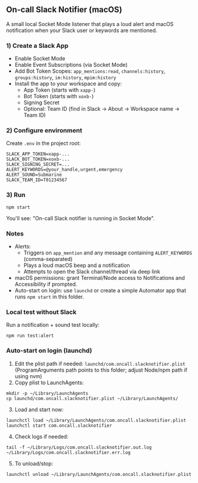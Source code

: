 ## On-call Slack Notifier (macOS)

A small local Socket Mode listener that plays a loud alert and macOS notification when your Slack user or keywords are mentioned.

### 1) Create a Slack App
- Enable Socket Mode
- Enable Event Subscriptions (via Socket Mode)
- Add Bot Token Scopes: `app_mentions:read`, `channels:history`, `groups:history`, `im:history`, `mpim:history`
- Install the app to your workspace and copy:
  - App Token (starts with `xapp-`)
  - Bot Token (starts with `xoxb-`)
  - Signing Secret
  - Optional: Team ID (find in Slack → About → Workspace name → Team ID)

### 2) Configure environment
Create `.env` in the project root:

```
SLACK_APP_TOKEN=xapp-...
SLACK_BOT_TOKEN=xoxb-...
SLACK_SIGNING_SECRET=...
ALERT_KEYWORDS=@your_handle,urgent,emergency
ALERT_SOUND=Submarine
SLACK_TEAM_ID=T01234567
```

### 3) Run

```
npm start
```

You'll see: "On-call Slack notifier is running in Socket Mode".

### Notes
- Alerts:
  - Triggers on `app_mention` and any message containing `ALERT_KEYWORDS` (comma-separated)
  - Plays a loud macOS beep and a notification
  - Attempts to open the Slack channel/thread via deep link
- macOS permissions: grant Terminal/Node access to Notifications and Accessibility if prompted.
- Auto-start on login: use `launchd` or create a simple Automator app that runs `npm start` in this folder.

### Local test without Slack

Run a notification + sound test locally:

```
npm run test:alert
```

### Auto-start on login (launchd)

1) Edit the plist path if needed: `launchd/com.oncall.slacknotifier.plist` (ProgramArguments path points to this folder; adjust Node/npm path if using nvm)
2) Copy plist to LaunchAgents:

```
mkdir -p ~/Library/LaunchAgents
cp launchd/com.oncall.slacknotifier.plist ~/Library/LaunchAgents/
```

3) Load and start now:

```
launchctl load ~/Library/LaunchAgents/com.oncall.slacknotifier.plist
launchctl start com.oncall.slacknotifier
```

4) Check logs if needed:

```
tail -f ~/Library/Logs/com.oncall.slacknotifier.out.log ~/Library/Logs/com.oncall.slacknotifier.err.log
```

5) To unload/stop:

```
launchctl unload ~/Library/LaunchAgents/com.oncall.slacknotifier.plist
```



